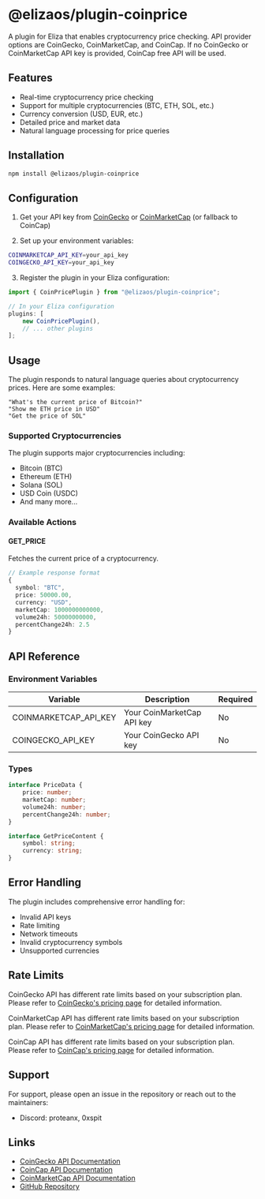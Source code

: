 # @elizaos/plugin-coinprice

A plugin for Eliza that enables cryptocurrency price checking. API provider options are CoinGecko, CoinMarketCap, and CoinCap. If no CoinGecko or CoinMarketCap API key is provided, CoinCap free API will be used.

## Features

- Real-time cryptocurrency price checking
- Support for multiple cryptocurrencies (BTC, ETH, SOL, etc.)
- Currency conversion (USD, EUR, etc.)
- Detailed price and market data
- Natural language processing for price queries

## Installation

```bash
npm install @elizaos/plugin-coinprice
```

## Configuration

1. Get your API key from [CoinGecko](https://www.coingecko.com/en/api) or [CoinMarketCap](https://pro.coinmarketcap.com) (or fallback to CoinCap)

2. Set up your environment variables:

```bash
COINMARKETCAP_API_KEY=your_api_key
COINGECKO_API_KEY=your_api_key
```

3. Register the plugin in your Eliza configuration:

```typescript
import { CoinPricePlugin } from "@elizaos/plugin-coinprice";

// In your Eliza configuration
plugins: [
    new CoinPricePlugin(),
    // ... other plugins
];
```

## Usage

The plugin responds to natural language queries about cryptocurrency prices. Here are some examples:

```plaintext
"What's the current price of Bitcoin?"
"Show me ETH price in USD"
"Get the price of SOL"
```

### Supported Cryptocurrencies

The plugin supports major cryptocurrencies including:

- Bitcoin (BTC)
- Ethereum (ETH)
- Solana (SOL)
- USD Coin (USDC)
- And many more...

### Available Actions

#### GET_PRICE

Fetches the current price of a cryptocurrency.

```typescript
// Example response format
{
  symbol: "BTC",
  price: 50000.00,
  currency: "USD",
  marketCap: 1000000000000,
  volume24h: 50000000000,
  percentChange24h: 2.5
}
```

## API Reference

### Environment Variables

| Variable              | Description                | Required |
| --------------------- | -------------------------- | -------- |
| COINMARKETCAP_API_KEY | Your CoinMarketCap API key | No       |
| COINGECKO_API_KEY     | Your CoinGecko API key     | No       |

### Types

```typescript
interface PriceData {
    price: number;
    marketCap: number;
    volume24h: number;
    percentChange24h: number;
}

interface GetPriceContent {
    symbol: string;
    currency: string;
}
```

## Error Handling

The plugin includes comprehensive error handling for:

- Invalid API keys
- Rate limiting
- Network timeouts
- Invalid cryptocurrency symbols
- Unsupported currencies

## Rate Limits

CoinGecko API has different rate limits based on your subscription plan. Please refer to [CoinGecko's pricing page](https://www.coingecko.com/en/api) for detailed information.

CoinMarketCap API has different rate limits based on your subscription plan. Please refer to [CoinMarketCap's pricing page](https://coinmarketcap.com/api/pricing/) for detailed information.

CoinCap API has different rate limits based on your subscription plan. Please refer to [CoinCap's pricing page](https://coincap.io/api) for detailed information.

## Support

For support, please open an issue in the repository or reach out to the maintainers:

- Discord: proteanx, 0xspit

## Links

- [CoinGecko API Documentation](https://www.coingecko.com/en/api)
- [CoinCap API Documentation](https://docs.coincap.io/)
- [CoinMarketCap API Documentation](https://coinmarketcap.com/api/documentation/v1/)
- [GitHub Repository](https://github.com/elizaos/eliza/tree/main/packages/plugin-coinprice)

